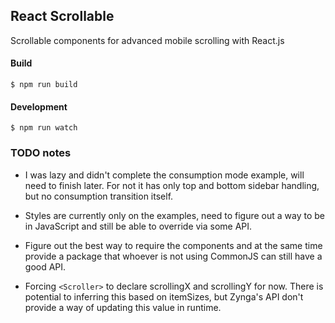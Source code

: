 ## React Scrollable

Scrollable components for advanced mobile scrolling with React.js

#### Build

    $ npm run build

#### Development

    $ npm run watch


### TODO notes

  * I was lazy and didn't complete the consumption mode example, will need to
    finish later. For not it has only top and bottom sidebar handling, but no
    consumption transition itself.

  * Styles are currently only on the examples, need to figure out a way to
    be in JavaScript and still be able to override via some API.

  * Figure out the best way to require the components and at the same time provide
    a package that whoever is not using CommonJS can still have a good API.

  * Forcing `<Scroller>` to declare scrollingX and scrollingY for now. There is
    potential to inferring this based on itemSizes, but Zynga's API don't provide
    a way of updating this value in runtime.
